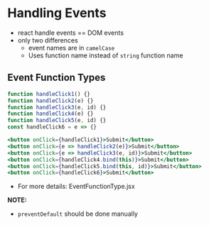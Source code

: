 # Handling Events

- react handle events == DOM events
- only two differences
  - event names are in `camelCase`
  - Uses function name instead of `string` function name

## Event Function Types

```jsx
function handleClick1() {}
function handleClick2(e) {}
function handleClick3(e, id) {}
function handleClick4(e) {}
function handleClick5(e, id) {}
const handleClick6 = e => {}
```

```jsx
<button onClick={handleClick1}>Submit</button>
<button onClick={e => handleClick2(e)}>Submit</button>
<button onClick={e => handleClick3(e, id)}>Submit</button>
<button onClick={handleClick4.bind(this)}>Submit</button>
<button onClick={handleClick5.bind(this, id)}>Submit</button>
<button onClick={handleClick6}>Submit</button>
```

- For more details: EventFunctionType.jsx

**NOTE:**

- `preventDefault` should be done manually
